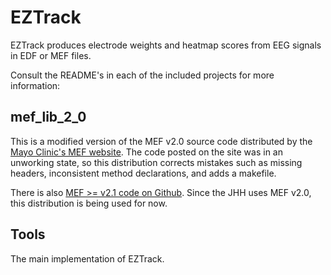 # EZTrack

EZTrack produces electrode weights and heatmap scores from EEG signals in EDF or MEF files.

Consult the README's in each of the included projects for more information:

## mef_lib_2_0

This is a modified version of the MEF v2.0 source code distributed by the [Mayo Clinic's MEF website](http://www.mayo.edu/research/labs/epilepsy-neurophysiology/mef-example-source-code). The code posted on the site was in an unworking state, so this distribution corrects mistakes such as missing headers, inconsistent method declarations, and adds a makefile.

There is also [MEF >= v2.1 code on Github](https://github.com/benbrinkmann/mef_lib_2_1). Since the JHH uses MEF v2.0, this distribution
is being used for now.

## Tools

The main implementation of EZTrack.

